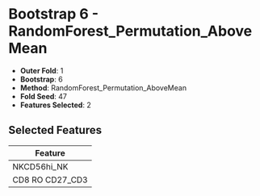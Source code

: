 # Bootstrap 6 - RandomForest_Permutation_AboveMean

- **Outer Fold**: 1
- **Bootstrap**: 6
- **Method**: RandomForest_Permutation_AboveMean
- **Fold Seed**: 47
- **Features Selected**: 2

## Selected Features

| Feature |
|---------|
| NKCD56hi_NK |
| CD8 RO CD27_CD3 |
